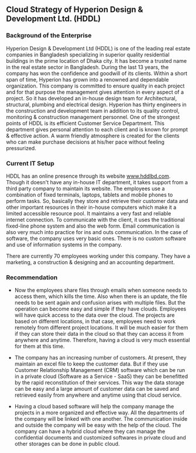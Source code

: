 ## Cloud Strategy of Hyperion Design & Development Ltd. (HDDL)


### Background of the Enterprise

Hyperion Design & Development Ltd (HDDL) is one of the leading real estate companies in Bangladesh specializing in superior quality residential buildings in the prime location of Dhaka city. It has become a trusted name in the real estate sector in Bangladesh. During the last 13 years, the company has won the confidence and goodwill of its clients. Within a short span of time, Hyperion has grown into a renowned and dependable organization. This company is committed to ensure quality in each project and for that purpose the management gives attention in every aspect of a project. So it has developed an in-house design team for Architectural, structural, plumbing and electrical design. Hyperion has thirty engineers in the construction and development team in addition to its quality control, monitoring & construction management personnel. One of the strongest points of HDDL is its efficient Customer Service Department. This department gives personal attention to each client and is known for prompt & effective action. A warm friendly atmosphere is created for the clients who can make purchase decisions at his/her pace without feeling pressurized.


### Current IT Setup

HDDL has an online presence through its website www.hddlbd.com. Though it doesn't have any in-house IT department, it takes support from a third party company to maintain its website. The employees use a combination of fixed terminals, laptops, tablets and mobile phones to perform tasks. So, basically they store and retrieve their customer data and other important resources in their in-house computers which make it a limited accessible resource pool. It maintains a very fast and reliable internet connection. To communicate with the client, it uses the traditional fixed-line phone system and also the web form. Email communication is also very much into practice for ins and outs communication. In the case of software, the company uses very basic ones. There is no custom software and use of information systems in the company. 

There are currently 70 employees working under this company. They have a marketing, a construction & designing and an accounting department.


### Recommendation

- Now the employees share files through emails when someone needs to access them, which kills the time. Also when there is an update, the file needs to be sent again and confusion arises with multiple files. But the operation can become easy and simple if they have clouds. Employees will have quick access to the data over the cloud. The projects are based on different locations, in that case, employees need to work remotely from different project locations. It will be much easier for them if they can store their data in the cloud so that they can access it from anywhere and anytime. Therefore, having a cloud is very much essential for them at this time.

- The company has an increasing number of customers. At present, they maintain an excel file to keep the customer data. But if they use Customer Relationship Management (CRM) software which can be run in a private cloud (Software as a Service - SaaS) they can be benefitted by the rapid reconstitution of their services. This way the data storage can be easy and a large amount of customer data can be saved and retrieved easily from anywhere and anytime using that cloud service.

- Having a cloud based software will help the company manage the projects in a more organized and effective way. All the departments of the company will be linked with one another. The communication inside and outside the company will be easy with the help of the cloud. The company can have a hybrid cloud where they can manage the confidential documents and customized softwares in private cloud and other storages can be done in public cloud.
